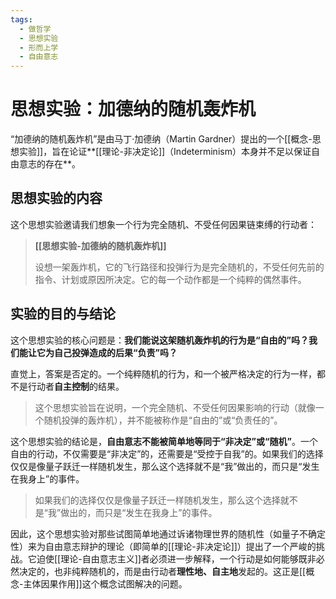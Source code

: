 ```yaml
---
tags:
  - 做哲学
  - 思想实验
  - 形而上学
  - 自由意志
---
```


# 思想实验：加德纳的随机轰炸机

“加德纳的随机轰炸机”是由马丁·加德纳（Martin Gardner）提出的一个[[概念-思想实验]]，旨在论证**[[理论-非决定论]]（Indeterminism）本身并不足以保证自由意志的存在**。

## 思想实验的内容

这个思想实验邀请我们想象一个行为完全随机、不受任何因果链束缚的行动者：

> **[[思想实验-加德纳的随机轰炸机]]**
>
> 设想一架轰炸机，它的飞行路径和投弹行为是完全随机的，不受任何先前的指令、计划或原因所决定。它的每一个动作都是一个纯粹的偶然事件。

## 实验的目的与结论

这个思想实验的核心问题是：**我们能说这架随机轰炸机的行为是“自由的”吗？我们能让它为自己投弹造成的后果“负责”吗？**

直觉上，答案是否定的。一个纯粹随机的行为，和一个被严格决定的行为一样，都不是行动者**自主控制**的结果。

> 这个思想实验旨在说明，一个完全随机、不受任何因果影响的行动（就像一个随机投弹的轰炸机），并不能被称作是“自由的”或“负责任的”。

这个思想实验的结论是，**自由意志不能被简单地等同于“非决定”或“随机”**。一个自由的行动，不仅需要是“非决定”的，还需要是“受控于自我”的。如果我们的选择仅仅是像量子跃迁一样随机发生，那么这个选择就不是“我”做出的，而只是“发生在我身上”的事件。

> 如果我们的选择仅仅是像量子跃迁一样随机发生，那么这个选择就不是“我”做出的，而只是“发生在我身上”的事件。

因此，这个思想实验对那些试图简单地通过诉诸物理世界的随机性（如量子不确定性）来为自由意志辩护的理论（即简单的[[理论-非决定论]]）提出了一个严峻的挑战。它迫使[[理论-自由意志主义]]者必须进一步解释，一个行动是如何能够既非必然决定的，也非纯粹随机的，而是由行动者**理性地、自主地**发起的。这正是[[概念-主体因果作用]]这个概念试图解决的问题。
